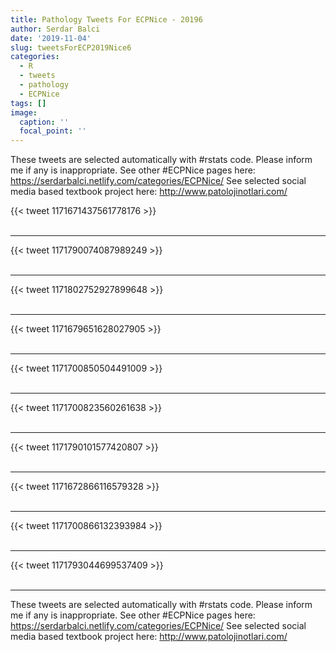 ```yaml
---
title: Pathology Tweets For ECPNice - 20196
author: Serdar Balci
date: '2019-11-04'
slug: tweetsForECP2019Nice6
categories:
  - R
  - tweets
  - pathology
  - ECPNice
tags: []
image:
  caption: ''
  focal_point: ''
---
```



These tweets are selected automatically with #rstats code. Please inform me if any is inappropriate.
See other #ECPNice pages here: https://serdarbalci.netlify.com/categories/ECPNice/ 
See selected social media based textbook project here: http://www.patolojinotlari.com/

{{< tweet 1171671437561778176 >}}
<br>
<br>
<hr>
{{< tweet 1171790074087989249 >}}
<br>
<br>
<hr>
{{< tweet 1171802752927899648 >}}
<br>
<br>
<hr>
{{< tweet 1171679651628027905 >}}
<br>
<br>
<hr>
{{< tweet 1171700850504491009 >}}
<br>
<br>
<hr>
{{< tweet 1171700823560261638 >}}
<br>
<br>
<hr>
{{< tweet 1171790101577420807 >}}
<br>
<br>
<hr>
{{< tweet 1171672866116579328 >}}
<br>
<br>
<hr>
{{< tweet 1171700866132393984 >}}
<br>
<br>
<hr>
{{< tweet 1171793044699537409 >}}
<br>
<br>
<hr>


These tweets are selected automatically with #rstats code. Please inform me if any is inappropriate.
See other #ECPNice pages here: https://serdarbalci.netlify.com/categories/ECPNice/ 
See selected social media based textbook project here: http://www.patolojinotlari.com/
